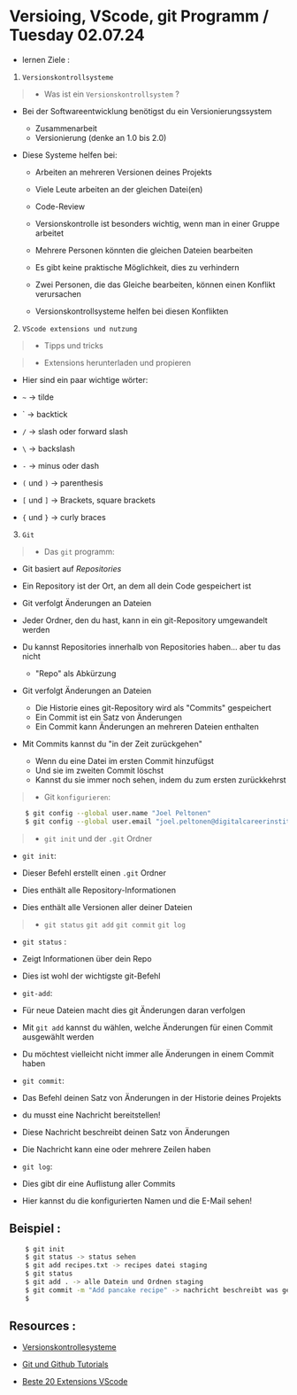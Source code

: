 # Versioing, VScode, git Programm / Tuesday 02.07.24

- lernen Ziele :

1. `Versionskontrollsysteme`

> - Was ist ein `Versionskontrollsystem` ?

- Bei der Softwareentwicklung benötigst du ein Versionierungssystem

  - Zusammenarbeit
  - Versionierung (denke an 1.0 bis 2.0)

- Diese Systeme helfen bei:

  - Arbeiten an mehreren Versionen deines Projekts
  - Viele Leute arbeiten an der gleichen Datei(en)
  - Code-Review

  - Versionskontrolle ist besonders wichtig, wenn man in einer Gruppe arbeitet
  - Mehrere Personen könnten die gleichen Dateien bearbeiten
  - Es gibt keine praktische Möglichkeit, dies zu verhindern
  - Zwei Personen, die das Gleiche bearbeiten, können einen Konflikt verursachen
  - Versionskontrollsysteme helfen bei diesen Konflikten

2. `VScode extensions und nutzung`

> - Tipps und tricks

> - Extensions herunterladen und propieren

- Hier sind ein paar wichtige wörter:

- `~` -> tilde
- ` -> backtick
- `/` -> slash oder forward slash
- `\` -> backslash
- `-` -> minus oder dash
- `(` und `)` -> parenthesis
- `[` und `]` -> Brackets, square brackets
- `{` und `}` -> curly braces

3. `Git`

> - Das `git` programm:

- Git basiert auf _Repositories_
- Ein Repository ist der Ort, an dem all dein Code gespeichert ist
- Git verfolgt Änderungen an Dateien
- Jeder Ordner, den du hast, kann in ein git-Repository umgewandelt werden
- Du kannst Repositories innerhalb von Repositories haben... aber tu das nicht

  - "Repo" als Abkürzung

- Git verfolgt Änderungen an Dateien

  - Die Historie eines git-Repository wird als "Commits" gespeichert
  - Ein Commit ist ein Satz von Änderungen
  - Ein Commit kann Änderungen an mehreren Dateien enthalten

- Mit Commits kannst du "in der Zeit zurückgehen"
  - Wenn du eine Datei im ersten Commit hinzufügst
  - Und sie im zweiten Commit löschst
  - Kannst du sie immer noch sehen, indem du zum ersten zurückkehrst

> - Git `konfigurieren`:

```sh
    $ git config --global user.name "Joel Peltonen"
	$ git config --global user.email "joel.peltonen@digitalcareerinstitute.org"
```

> - `git init` und der `.git` Ordner

- `git init`:

- Dieser Befehl erstellt einen `.git` Ordner
- Dies enthält alle Repository-Informationen
- Dies enthält alle Versionen aller deiner Dateien

> - `git status` `git add` `git commit` `git log`

- `git status` :

- Zeigt Informationen über dein Repo
- Dies ist wohl der wichtigste git-Befehl

- `git-add`:

- Für neue Dateien macht dies git Änderungen daran verfolgen
- Mit `git add` kannst du wählen, welche Änderungen für einen Commit ausgewählt werden
- Du möchtest vielleicht nicht immer alle Änderungen in einem Commit haben

- `git commit`:

- Das Befehl deinen Satz von Änderungen in der Historie deines Projekts
- du musst eine Nachricht bereitstellen!
- Diese Nachricht beschreibt deinen Satz von Änderungen
- Die Nachricht kann eine oder mehrere Zeilen haben

- `git log`:

- Dies gibt dir eine Auflistung aller Commits
- Hier kannst du die konfigurierten Namen und die E-Mail sehen!

## Beispiel :

```sh
    $ git init
    $ git status -> status sehen
    $ git add recipes.txt -> recipes datei staging
    $ git status
    $ git add . -> alle Datein und Ordnen staging
    $ git commit -m "Add pancake recipe" -> nachricht beschreibt was gemacht worde
    $
```

## Resources :

- [Versionskontrollesysteme](https://learn.microsoft.com/de-de/devops/develop/git/what-is-version-control)

- [Git und Github Tutorials](https://youtube.com/playlist?list=PLNmsVeXQZj7rbmmqb1Lt_RGU4DEhelTrR&si=Qc9unVtr063t4_Bp)

- [Beste 20 Extensions VScode](https://x-team.com/blog/best-vscode-extensions)
